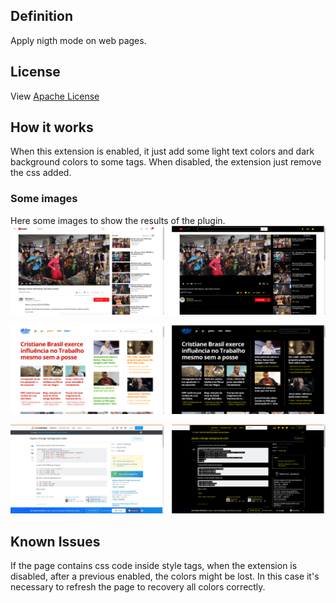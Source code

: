 [//]: # (Image and Video References)
[image1]: ./images/image1.png "YouTube Night Mode"
[image2]: ./images/image2.png "Globo.com Night Mode"
[image3]: ./images/image3.png "StackOverflow Night Mode"

## Definition
Apply nigth mode on web pages.

## License
View [Apache License](./LICENSE)

## How it works
When this extension is enabled, it just add some light text colors and dark background colors to some tags.
When disabled, the extension just remove the css added. 

### Some images
Here some images to show the results of the plugin.
![YouTube Night Mode][image1]

![Globo.com Night Mode][image2]

![StackOverflow Night Mode][image3]

## Known Issues
If the page contains css code inside style tags, when the extension is disabled, after a previous enabled, the colors might be lost.
In this case it's necessary to refresh the page to recovery all colors correctly.